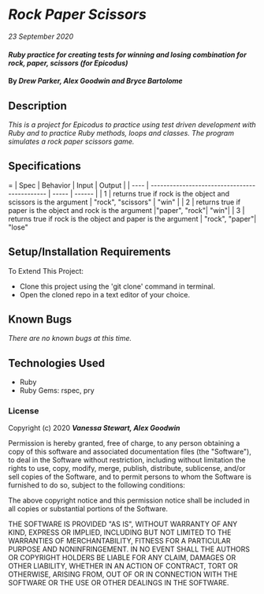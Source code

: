 # _Rock Paper Scissors_

_23 September 2020_

#### _Ruby practice for creating tests for winning and losing combination for rock, paper, scissors (for Epicodus)_

#### By _**Drew Parker, Alex Goodwin and Bryce Bartolome**_

## Description

_This is a project for Epicodus to practice using test driven development with Ruby and to practice Ruby methods, loops and classes. The program simulates a rock paper scissors game._

## Specifications

=
| Spec | Behavior | Input | Output |
| ---- | --------------------------------------------- | ----- | ------ |
| 1 | returns true if rock is the object and scissors is the argument | "rock", "scissors" | "win" |
| 2 | returns true if paper is the object and rock is the argument |"paper", "rock"| "win"|
| 3 | returns true if rock is the object and paper is the argument | "rock", "paper"| "lose"

## Setup/Installation Requirements

To Extend This Project:

- Clone this project using the 'git clone' command in terminal.
- Open the cloned repo in a text editor of your choice.

## Known Bugs

_There are no known bugs at this time._

## Technologies Used

- Ruby
- Ruby Gems: rspec, pry

### License

Copyright (c) 2020 **_Vanessa Stewart, Alex Goodwin_**

Permission is hereby granted, free of charge, to any person obtaining a copy of this software and associated documentation files (the "Software"), to deal in the Software without restriction, including without limitation the rights to use, copy, modify, merge, publish, distribute, sublicense, and/or sell copies of the Software, and to permit persons to whom the Software is furnished to do so, subject to the following conditions:

The above copyright notice and this permission notice shall be included in all copies or substantial portions of the Software.

THE SOFTWARE IS PROVIDED "AS IS", WITHOUT WARRANTY OF ANY KIND, EXPRESS OR IMPLIED, INCLUDING BUT NOT LIMITED TO THE WARRANTIES OF MERCHANTABILITY, FITNESS FOR A PARTICULAR PURPOSE AND NONINFRINGEMENT. IN NO EVENT SHALL THE AUTHORS OR COPYRIGHT HOLDERS BE LIABLE FOR ANY CLAIM, DAMAGES OR OTHER LIABILITY, WHETHER IN AN ACTION OF CONTRACT, TORT OR OTHERWISE, ARISING FROM, OUT OF OR IN CONNECTION WITH THE SOFTWARE OR THE USE OR OTHER DEALINGS IN THE SOFTWARE.
